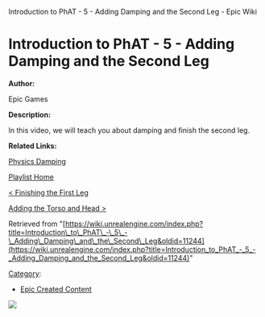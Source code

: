 Introduction to PhAT - 5 - Adding Damping and the Second Leg - Epic Wiki                    

Introduction to PhAT - 5 - Adding Damping and the Second Leg
============================================================

  

**Author:**

Epic Games

**Description:**

In this video, we will teach you about damping and finish the second leg.

**Related Links:**

[Physics Damping](https://docs.unrealengine.com/latest/INT/Engine/Physics/Constraints/DampingAndFriction/index.html)

[Playlist Home](/Category:Epic_Video_Playlists "Category:Epic Video Playlists")

[< Finishing the First Leg](/Introduction_to_PhAT_-_4_-_Finishing_the_First_Leg "Introduction to PhAT - 4 - Finishing the First Leg")

[Adding the Torso and Head >](/Introduction_to_PhAT_-_6_-_Adding_the_Torso_and_Head "Introduction to PhAT - 6 - Adding the Torso and Head")

Retrieved from "[https://wiki.unrealengine.com/index.php?title=Introduction\_to\_PhAT\_-\_5\_-\_Adding\_Damping\_and\_the\_Second\_Leg&oldid=11244](https://wiki.unrealengine.com/index.php?title=Introduction_to_PhAT_-_5_-_Adding_Damping_and_the_Second_Leg&oldid=11244)"

[Category](/Special:Categories "Special:Categories"):

*   [Epic Created Content](/Category:Epic_Created_Content "Category:Epic Created Content")

  ![](https://tracking.unrealengine.com/track.png)
